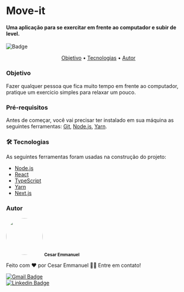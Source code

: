 # Move-it
#### Uma aplicação para se exercitar em frente ao computador e subir de level.

![Badge](https://img.shields.io/badge/Status-Building-%23ffd500?style=for-the-badge&logo=ghost)

<p align="center">
 <a href="#objetivo">Objetivo</a> •
 <a href="#tecnologias">Tecnologias</a> • 
 <a href="#autor">Autor</a>
</p>

### Objetivo

Fazer qualquer pessoa que fica muito tempo em frente ao computador, pratique um exercicio simples para relaxar um pouco.

### Pré-requisitos

Antes de começar, você vai precisar ter instalado em sua máquina as seguintes ferramentas:
[Git](https://git-scm.com), [Node.js](https://nodejs.org/en/), [Yarn](https://classic.yarnpkg.com/en/docs/install#debian-stable). 

### 🛠 Tecnologias

As seguintes ferramentas foram usadas na construção do projeto:

- [Node.js](https://nodejs.org/en/)
- [React](https://pt-br.reactjs.org/)
- [TypeScript](https://www.typescriptlang.org/)
- [Yarn](https://classic.yarnpkg.com/en/docs/install#debian-stable)
- [Next.js](https://nextjs.org/)

### Autor

 <img style="border-radius: 50%;" src="https://avatars.githubusercontent.com/u/71532601?s=460&u=413e4b54e87e5935778ac9e0160892b94e3e021d&v=4" width="100px;" alt=""/>
 <sub><b>Cesar Emmanuel</b></sub>

Feito com ❤️ por Cesar Emmanuel 👋🏽 Entre em contato!

[![Gmail Badge](https://img.shields.io/badge/-cesaremmmanul@gmail.com-c14438?style=flat-square&logo=Gmail&logoColor=white&link=mailto:cesaremmmanul@gmail.com)](mailto:cesaremmmanul@gmail.com)
<br />
[![Linkedin Badge](https://img.shields.io/badge/LinkedIn-0077B5?style=for-the-badge&logo=linkedin&logoColor=white)](https://www.linkedin.com/in/cesar-emmanuel-194053173/)
